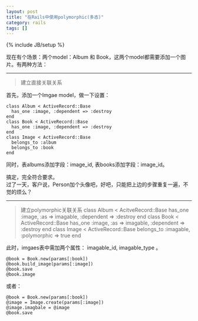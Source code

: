 ```yaml
---
layout: post
title: "在Rails中使用polymorphic(多态)"
category: rails
tags: []
---
```

{% include JB/setup %}

现在有个场景：两个model：Album 和 Book，这两个model都需要添加一个图片。有两种方法：

---

>建立直接关联关系

首先，添加一个Imgae model，做一下设置：  

	class Album < ActiveRecord::Base
	  has_one :image, :dependent => :destroy
	end
	class Book < ActiveRecord::Base
	  has_one :image, :dependent => :destroy
	end
	class Image < ActiveRecord::Base
	  belongs_to :album
	  belongs_to :book
	end

同时，表albums添加字段：image_id, 表books添加字段：image_id。  
<!-- more -->
搞定，完全符合要求。  
过了一天，客户说，Person加个头像吧，好吧，只能把上边的步骤重复一遍，不觉的烦么？  

---

>建立polymorphic关联关系
	class Album < AcitveRecord::Base
	  has_one :image, :as => imagable, :dependent => :destroy
	end
	class Book < ActiveRecord::Base
	  has_one :image, :as => imagable, :dependent => :destroy
	end
	class Image < ActiveRecord::Base
	  belongs_to :imagable, :polymorphic => true
	end

此时，imgaes表中需加两个属性： imagable_id, imagable_type 。  

	@book = Book.new(params[:book])
	@book.build_image(params[:image])
	@book.save
	@book.image

或者：  

	@book = Book.new(params[:book])
	@image = Image.create(params[:image])
	@image.imagbale = @image
	@book.save
